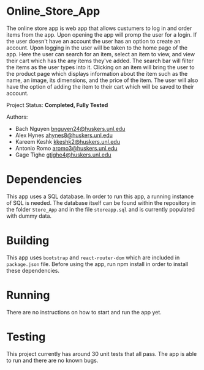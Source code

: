 # Online_Store_App

The online store app is web app that allows custumers to log in and order items from the app. Upon opening the app will promp the user for a login. If the user doesn't have an account the user has an option to create an account. Upon logging in the user will be taken to the home page of the app. Here the user can search for an item, select an item to view, and view their cart which has the any items they've added. The search bar will filter the items as the user types into it. Clicking on an item will bring the user to the product page which displays information about the item such as the name, an image, its dimensions, and the price of the item. The user will also have the option of adding the item to their cart which will be saved to their account.

Project Status: **Completed, Fully Tested**

Authors:
* Bach Nguyen <bnguyen24@huskers.unl.edu>
* Alex Hynes <ahynes8@huskers.unl.edu>
* Kareem Keshk <kkeshk2@huskers.unl.edu>
* Antonio Romo <aromo3@huskers.unl.edu>
* Gage Tighe <gtighe4@huskers.unl.edu>

# Dependencies

This app uses a SQL database. In order to run this app, a running instance of SQL is needed. The database itself can be found within the repository in the folder `Store_App` and in the file `storeapp.sql` and is currently populated with dummy data. 

# Building 

This app uses `bootstrap` and `react-router-dom` which are included in `package.json` file. Before using the app, run npm install in order to install these dependencies.

# Running

There are no instructions on how to start and run the app yet.

# Testing

This project currently has around 30 unit tests that all pass. The app is able to run and there are no known bugs.
